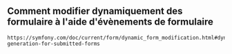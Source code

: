 

## Comment modifier dynamiquement des formulaire à l'aide d'évènements de formulaire 
    https://symfony.com/doc/current/form/dynamic_form_modification.html#dynamic-generation-for-submitted-forms